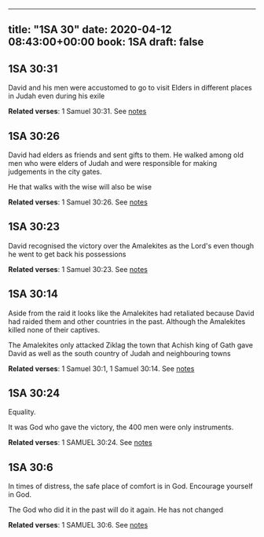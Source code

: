 
---
title: "1SA 30"
date: 2020-04-12 08:43:00+00:00
book: 1SA
draft: false
---

## 1SA 30:31

David and his men were accustomed to go to visit Elders in different places in Judah even during his exile

**Related verses**: 1 Samuel 30:31. See [notes](https://my.bible.com/notes/3405984395990655769)


## 1SA 30:26

David had elders as friends and sent gifts to them. He walked among old men who were elders of Judah and were responsible for making judgements in the city gates.

He that walks with the wise will also be wise

**Related verses**: 1 Samuel 30:26. See [notes](https://my.bible.com/notes/3405983724054766357)


## 1SA 30:23

David recognised the victory over the Amalekites as the Lord's even though he went to get back his possessions

**Related verses**: 1 Samuel 30:23. See [notes](https://my.bible.com/notes/3405982482347844369)


## 1SA 30:14

Aside from the raid it looks like the Amalekites had retaliated because David had raided them and other countries in the past. Although the Amalekites killed none of their captives.

The Amalekites only attacked Ziklag the town that Achish king of Gath gave David as well as the south country of Judah and neighbouring towns

**Related verses**: 1 Samuel 30:1, 1 Samuel 30:14. See [notes](https://my.bible.com/notes/3405979940037583614)


## 1SA 30:24

Equality.

It was God who gave the victory, the 400 men were only instruments.

**Related verses**: 1 SAMUEL 30:24. See [notes](https://my.bible.com/notes/2639158568427446330)


## 1SA 30:6

In times of distress, the safe place of comfort is in God. Encourage yourself in God. 

The God who did it in the past will do it again. He has not changed

**Related verses**: 1 SAMUEL 30:6. See [notes](https://my.bible.com/notes/2638379592297734299)

